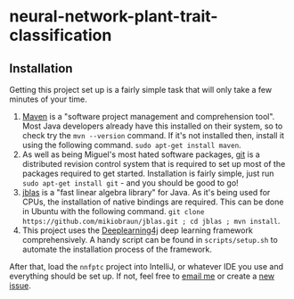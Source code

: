 # neural-network-plant-trait-classification

## Installation
Getting this project set up is a fairly simple task that will only take a few minutes of your time.

1. [Maven](https://maven.apache.org/) is a "software project management and comprehension tool". Most Java developers already have this installed on their system, so to check try the ```mvn --version``` command. If it's not installed then, install it using the following command. ```sudo apt-get install maven```.
2. As well as being Miguel's most hated software packages, [git](https://git-scm.com/) is a distributed revision control system that is required to set up most of the packages required to get started. Installation is fairly simple, just run ```sudo apt-get install git``` - and you should be good to go!
3. [jblas](http://jblas.org/) is a "fast linear algebra library" for Java. As it's being used for CPUs, the installation of native bindings are required. This can be done in Ubuntu with the following command. ```git clone https://github.com/mikiobraun/jblas.git ; cd jblas ; mvn install```.
4. This project uses the [Deeplearning4j](https://github.com/deeplearning4j/deeplearning4j) deep learning framework comprehensively. A handy script can be found in ```scripts/setup.sh``` to automate the installation process of the framework.

After that, load the ```nnfptc``` project into IntelliJ, or whatever IDE you use and everything should be set up. If not, feel free to [email me](mailto:keo7@aber.ac.uk) or create a [new issue](https://github.com/bio-ontology-research-group/neural-network-plant-trait-classification/issues).

